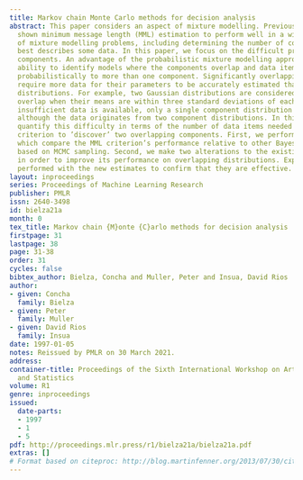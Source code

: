 ```yaml
---
title: Markov chain Monte Carlo methods for decision analysis
abstract: This paper considers an aspect of mixture modelling. Previous studies have
  shown minimum message length (MML) estimation to perform well in a wide variety
  of mixture modelling problems, including determining the number of components which
  best describes some data. In this paper, we focus on the difficult problem of overlapping
  components. An advantage of the probabilistic mixture modelling approach is its
  ability to identify models where the components overlap and data items can belong
  probabilistically to more than one component. Significantly overlapping distributions
  require more data for their parameters to be accurately estimated than well separated
  distributions. For example, two Gaussian distributions are considered to significantly
  overlap when their means are within three standard deviations of each other. If
  insufficient data is available, only a single component distribution will be estimated,
  although the data originates from two component distributions. In this paper, we
  quantify this difficulty in terms of the number of data items needed for the MML
  criterion to ’discover’ two overlapping components. First, we perform experiments
  which compare the MML criterion’s performance relative to other Bayesian criteria
  based on MCMC sampling. Second, we make two alterations to the existing MML estimates
  in order to improve its performance on overlapping distributions. Experiments are
  performed with the new estimates to confirm that they are effective.
layout: inproceedings
series: Proceedings of Machine Learning Research
publisher: PMLR
issn: 2640-3498
id: bielza21a
month: 0
tex_title: Markov chain {M}onte {C}arlo methods for decision analysis
firstpage: 31
lastpage: 38
page: 31-38
order: 31
cycles: false
bibtex_author: Bielza, Concha and Muller, Peter and Insua, David Rios
author:
- given: Concha
  family: Bielza
- given: Peter
  family: Muller
- given: David Rios
  family: Insua
date: 1997-01-05
notes: Reissued by PMLR on 30 March 2021.
address:
container-title: Proceedings of the Sixth International Workshop on Artificial Intelligence
  and Statistics
volume: R1
genre: inproceedings
issued:
  date-parts:
  - 1997
  - 1
  - 5
pdf: http://proceedings.mlr.press/r1/bielza21a/bielza21a.pdf
extras: []
# Format based on citeproc: http://blog.martinfenner.org/2013/07/30/citeproc-yaml-for-bibliographies/
---
```


